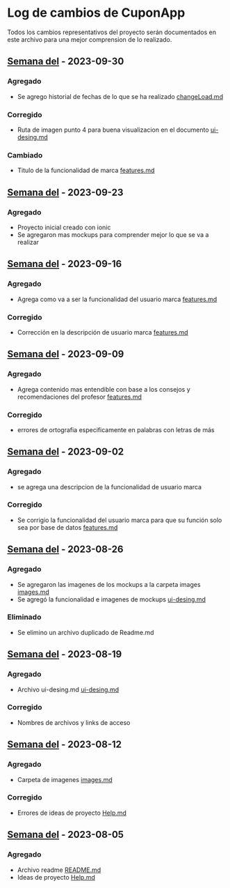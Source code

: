 # Log de cambios de CuponApp

Todos los cambios representativos del proyecto serán documentados en este archivo para una mejor comprension de lo realizado.

 ## [Semana del]() - 2023-09-30

### Agregado

- Se agrego historial de fechas de lo que se ha realizado [changeLoad.md](https://github.com/devRastax/appCupones/blob/main/docs/changeLoad.md)

### Corregido

- Ruta de imagen punto 4 para buena visualizacion en el documento [ui-desing.md](https://github.com/devRastax/appCupones/blob/main/docs/ui-desing.md)

### Cambiado

- Titulo de la funcionalidad de marca [features.md](https://github.com/devRastax/appCupones/blob/main/docs/features.md)

## [Semana del]() - 2023-09-23

### Agregado

- Proyecto inicial creado con ionic
- Se agregaron mas mockups para comprender mejor lo que se va a realizar

## [Semana del]() - 2023-09-16

### Agregado

- Agrega como va a ser la funcionalidad del usuario marca [features.md](https://github.com/devRastax/appCupones/tree/main/docs/features.md)

### Corregido

- Corrección en la descripción de usuario marca [features.md](https://github.com/devRastax/appCupones/tree/main/docs/features.md)

## [Semana del]() - 2023-09-09

### Agregado

- Agrega contenido mas entendible con base a los consejos y recomendaciones del profesor [features.md](https://github.com/devRastax/appCupones/tree/main/docs/features.md)

### Corregido

- errores de ortografia especificamente en palabras con letras de más

## [Semana del]() - 2023-09-02

### Agregado

- se agrega una descripcion de la funcionalidad de usuario marca

### Corregido

- Se corrigio la funcionalidad del usuario marca para que su función solo sea por base de datos [features.md](https://github.com/devRastax/appCupones/tree/main/docs/features.md)

## [Semana del]() - 2023-08-26

### Agregado

- Se agregaron las imagenes de los mockups a la carpeta images [images.md](https://github.com/devRastax/appCupones/tree/main/docs/images)
- Se agregó la funcionalidad e imagenes de mockups  [ui-desing.md](https://github.com/devRastax/appCupones/tree/main/docs/ui-desing.md)

### Eliminado

- Se elimino un archivo duplicado de Readme.md

## [Semana del]() - 2023-08-19

### Agregado

- Archivo ui-desing.md [ui-desing.md](https://github.com/devRastax/appCupones/tree/main/docs/ui-desing.md)

### Corregido

- Nombres de archivos y links de acceso

## [Semana del]() - 2023-08-12

### Agregado

- Carpeta de imagenes  [images.md](https://github.com/devRastax/appCupones/tree/main/docs/images)

### Corregido

- Errores de ideas de proyecto [Help.md](https://github.com/devRastax/appCupones/blob/main/docs/Help.md)

## [Semana del]() - 2023-08-05

### Agregado

- Archivo readme  [README.md](https://github.com/devRastax/appCupones/blob/main/docs/README.md)
- Ideas de proyecto [Help.md](https://github.com/devRastax/appCupones/blob/main/docs/Help.md)
